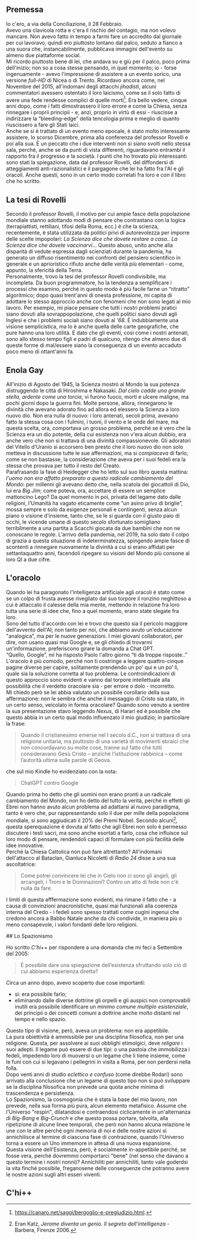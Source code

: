 ## Premessa
Io c'ero, a via della Conciliazione, il 28 Febbraio.  
Avevo una clavicola rotta e c'era il rischio del contagio, ma non volevo mancare. 
Non avevo fatto in tempo a farmi fare un accredito dal giornale per cui lavoravo, quindi ero piuttosto lontano dal palco, seduto a fianco a una suora che, instancabilmente, pubblicava immagini dell'evento su almeno due piattaforme social.  
Mi ricordo piuttosto bene di lei, che andava su e giù per il palco, poco prima dell'inizio; non so a cosa stesse pensando, in quel momento; io - forse ingenuamente - avevo l'impressione di assistere a un evento sorico, una versione *full-HD* di Nicea o di Trento.
Ricordavo ancora come, nel Novembre del 2015, all'indomani degli attacchi *jihadisti*, alcuni commentatori avessero ostentato il loro laicismo, come se il solo fatto di avere una fede rendesse complici di quelle morti[^laici]. 
Era bello vedere, cinque anni dopo, come i fatti dimostrassero il loro errore e come la Chiesa, senza rinnegare i proprii principii - e, anzi, proprio in virtù di essi - riuscisse a indirizzare la “bleeding-edge” della tencologia prima e meglio di quanto riuscissero a fare gli Stati laici.  
Anche se si è trattato di un evento meno epocale, è stato molto interessante assistere, lo scorso Dicembre, prima alla conferenza del professor Rovelli e poi alla sua.
È un peccato che i due interventi non si siano svolti nello stessa sala, perché, anche se da punti di vista differenti, riguardavano entrambi il rapporto fra il progresso e la società. 
I punti che ho trovato più interessanti sono stati la spiegazione, data dal professor Rovelli, del diffondersi di atteggiamenti anti-razionalistici e il pargagone che lei ha fatto fra l'AI e gli oracoli.
Anche questi, sono in un certo modo correlati fra loro e con il libro che ho scritto.

## La tesi di Rovelli

Secondo il professor Rovelli, il motivo per cui ampie fasce della popolazione mondiale stanno adottando modi di pensare che contrastano con la logica (terrapiattisti, rettiliani, tifosi della Roma, ecc.) è che la scienza, recentemente, è stata utilizzata da politici privi di autorevolezza per imporre delle scelte impopolari: *La Scienza dice che dovete restare a casa.. La Scienza dice che dovete vaccinarvi..*. 
Questo abuso, unito anche alla disparità di vedute espressa dagli scienziati durante la pandemia,  ha generato un diffuso risentimento nei confronti del pensiero scientifico in generale e un aprioristico rifiuto anche delle verità più elementari - come, appunto, la sfericità della Terra.    
Personalmente, trovo la tesi del professor Rovelli condivisibile, ma incompleta.
Da buon programmatore, ho la tendenza a semplificare i processi che esamino, perché in questo modo è più facile farne un “ritratto” algoritmico; dopo quasi trent'anni di onesta professione, mi capita di adottare lo stesso approccio anche con fenomeni che non sono legati al mio lavoro.
Per esempio, mi piace pensare che tutti i nostri problemi pratici siano dovuti alla sovrappopolazione, che quelli politici siano dovuti agli Inglesi e che i problemi sociali siano dovuti al *'68*.
È indubbiamente una visione semplicistica, ma lo è anche quella delle carte geografiche, che pure hanno una loro utilità. 
E dato che gli eventi, così come i nostri antenati, sono allo stesso tempo figli e padri di qualcuno, ritengo che almeno due di queste forme di mal/essere siano la conseguenza di un evento accaduto poco meno di ottant'anni fa.

## Enola Gay

All'inizio di Agosto del 1945, la Scienza mostrò al Mondo la sua potenza distruggendo le città di Hiroshima e Nakasaki. 
*Dal cielo cadde una grande stella, ardente come una torcia*, vi furono fuoco, morti e ulcere maligne, ma pochi giorni dopo la guerra finì. 
Molte persone, allora, rinnegarono le divinità che avevano adorato fino ad allora ed elessero la Scienza a loro nuovo dio. 
Non era nulla di nuovo: i loro antenati, secoli prima, avevano fatto la stessa cosa con i fulmini, i tuoni, il vento e le onde del mare, ma questa scelta, ora, comportava un grosso problema, perché se è vero che la Scienza era un dio potente, della cui esistenza non v'era alcun dubbio, era anche vero che non si trattava di una divinità compassionevole.
Gli adoratori del Vitello d'Uranio si accorsero ben presto che il loro nuovo dio non solo metteva in discussione tutte le sue affermazioni, ma si *compiaceva* di farlo; come se non bastasse, la considerazione che aveva per i suoi fedeli era la stessa che provava per tutto il resto del Creato.  
Parafrasando la fase di Heidegger che ho letto sul suo libro questa mattina: *l'uomo non era affatto preparato a questo radicale cambiamento del Mondo*: per millenni gli avevano detto che, nella scatola dei giocattoli di Dio, lui era *Big Jim*; come poteva, ora, accettare di essere un semplice mattoncino Lego?
Da quel momento in poi, privata del legame dato dalle religioni, l'Umanità ha vagato eticamente come “un asino privo di briglie”, mossa sempre e solo da esigenze personali e contingenti, senza alcun piano o visione d'insieme, tanto che, se le si guarda con il giusto paio di occhi, le vicende umane di questo secolo sfortunato somigliano terribilmente a una partita a Scacchi giocata da due bambini che non ne conoscano le regole.
L'arrivo della pandemia, nel 2019, ha solo dato il colpo di grazia a questa situazione di indeterminatezza, spingendo ampie fasce di scontenti a rinnegare nuovamente la divinità a cui si erano affidati per settantaquattro anni, facendoli ripegare su visioni del Mondo più consone al loro QI a due cifre.  


## L'oracolo

Quando lei ha paragonato l'intelligenza artificiale agli oracoli è stato come se un colpo di frusta avesse rivegliato dal suo torpore il ronzino neghittoso a cui è attaccato il calesse della mia mente, mettendo in relazione fra loro tutta una serie di idee che, fino a quel momento, erano state slegate fra loro.  
Sono del tutto d'accordo con lei e trovo che questo sia il pericolo maggiore dell'avvento dell'AI; non tanto per noi, che abbiamo avuto un'educazione "analogica", ma per le nuove generazioni. 
I miei giovani collaboratori, per dire, non usano quasi mai Google e, se gli chiedo di trovarmi un'informazione, preferiscono girare la domanda a Chat GPT.  
“Quello, Google”, mi ha risposto Paolo l'altro giorno “ti dà troppe risposte..”  
L'oracolo è più comodo, perché non ti costringe a leggere quattro-cinque pagine diverse per capire, solitamente prendendo un po' qui e un po' lì, quale sia la soluzione corretta al tuo problema.
Le controindicazioni di questo approccio sono evidenti e vanno dal torpore intellettuale alla possibilità che il verdetto oracolare sia - per errore o dolo - incorretto.  
Mi chiedo però se lei abbia valutato un possibile corollario della sua affermazione: non le sembra che anche il messaggio di Cristo sia stato, in un certo senso, veicolato in forma oracolare? 
Quando sono venuto a sentire la sua presentazione stavo leggendo *Nexus*, di Harari ed è possibile che questo abbia in un certo qual modo influenzato il mio giudizio; in particolare la frase:

> Quando il cristianesimo emerse nel I secolo d.C., non si trattava di una religione unitaria, ma piuttosto di una varietà di movimenti ebraici che non concordavano su molte cose, tranne sul fatto che tutti consideravano Gesù Cristo – anziché l’istituzione rabbinica – come l’autorità ultima sulle parole di Geova.

che sul mio Kindle ho evidenziato con la nota:

> ChatGPT contro Google 

Quando prima ho detto che gli uomini non erano pronti a un radicale cambiamento del Mondo, non ho detto del tutto la verità, perché in effetti gli Ebrei non hanno avuto alcun problema ad adattarsi al nuovo paradigma, tanto è vero che, pur rappresentando solo il due per mille della popolazione mondiale, si sono aggiudicati il 20% dei Premi Nobel.
Secondo alcuni[^katz], questa sperequazione è dovuta al fatto che agli Ebrei non solo è permesso discutere i testi sacri, ma sono anche esortati a farlo, cosa che influisce sul loro modo di pensare, rendendoli capaci di formulare con più facilità delle idee innovative.  
Perché la Chiesa Cattolica non può fare altrettanto? 
All'indomani dell'attacco al Bataclan, Gianluca Nicoletti di *Radio 24* disse a una sua ascoltatrice:

> Come potrei convincere lei che in Cielo non ci sono gli angeli, gli arcangeli, i Troni e le Dominazioni? Contro un atto di fede non c'è nulla da fare.

I limiti di questa afffermazione sono evidenti, ma rimane il fatto che - a causa di convinzioni anacronistiche, quasi mai funzionali alla coerenza interna del Credo - i fedeli sono spesso trattati come cugini ingenui che credono ancora a Babbo Natale anche da chi condivide, in maniera più o meno consapevole, i valori fondanti delle loro religioni.

## Lo Spazionismo

Ho scritto *C'hi++* per rispondere a una domanda che mi feci a Settembre del 2005: 

> È possibile dare una spiegazione dell’esistenza sfruttando solo ciò di cui abbiamo esperienza diretta? 

Circa un anno dopo, avevo scoperto due cose importanti: 

- sì: era possibile farlo;
- eliminando dalle diverse dottrine gli orpelli e gli auspici non comprovabili inutili era possibile identificare un *minimo comune multiplo esistenziale*, dei principii o dei concetti comuni a dottrine anche molto distanti nel tempo e nello spazio.

Questo tipo di visione, però, aveva un problema: non era appetibile.  
La pura obiettività è ammissibile per una disciplina filosofica, non per una religione.
Questa, per assolvere ai suoi obblighi etimolgici, deve *religare* i suoi adepti. 
Il legame può essere di due tipi: o una pastoia che immobilizza i fedeli, impedendo loro di muoversi o un legame che li tiene insieme, come le funi con cui si legavano i pellegrini in visita a Roma, per non perdersi nella folla.   
Dopo venti anni di studio *eclettico e confuso* (come direbbe Rodari) sono arrivato alla conclusione che un legame di questo tipo non si può sviluppare se la disciplina filosofica non prevede una quota anche minima di trascendenza e persistenza.  
Lo Spazionismo, la cosmogonia che è stata la base del mio lavoro, non prevede, nella sua forma più pura, alcun elemento metafisico.
Assume che l'Universo "respiri", dilatandosi e contraendosi ciclicamente in un'alternanza di *Big-Bang* e *Big-Crunch* e che questo possa portare, talvolta, alla ripetizione di alcune linee temporali, che però non hanno alcuna relazione le une con le altre perché ogni memoria di noi e delle nostre azioni si annichilisce al termine di ciascuna fase di contrazione, quando l'Universo torna a essere un Uno immemore in attesa di una nuova espansione.  
Questa visione dell'Esistenza, però, è socialmente in-appetibile perché, se fosse vera, perché dovremmo comportarci "bene" (nel senso che davano a questo termine i nostri nonni)? 
Annichiliti per annichiliti, tanto vale goderdsi la vita finché possibile, freganosene delle conseguenze che potranno avere le nostre azioni sugli altri esseri viventi. 

## C'hi++



<!--
D'altro canto, la vita è una modella che ciascuna disciplina metafisica ritrae dal suo punto di vista, cercando di intuire il corpo che si cela dietro alle pieghe del drappeggio.
Ogni rappresentazione sarà inevitabilmente diversa dalle altre, ma a parità di doti pittoriche, le immagini avranno sempre qualcosa in comune, perché dopo tutto, si riferiscono allo stesso soggetto.

Il quadro che si ottiene ricorda *Les Damoiselles d'Avignon*, perché ricostruisce la realtà in base a un processo analitico, che non si cura della plausibilità morfologica dele figure rappresentate, ma cerca di rappresentare lo spazio tridimensionale della spiritualità con i mezzi limitati di un mondo bidimensionale e materiale.  

Avevo scoperto, anni prima, che se nei Comandamenti dell'Esodo si sostituisce la parola "Dio" con: "senso della vita", si ottiene un elenco di *Consigli*, che, come faccio dire al personaggio del Maestro, nel libro:

> Se li avessi seguiti anche da giovane, adesso avrei molti rimorsi in meno.

Io penso invece che si debba procedere come quando si progetta una base di dati: per prima cosa si *normalizza* l'insieme di informazioni che devono essere gestite, eliminando tutte le ripetizioni; quando l'universo dei dati è ridotto all'osso, se ne reintegra qualcuno per rendere più efficiente il funzionamento del DB.  

Prima di andare avanti, però, credo sia necessario definire le mie idee in fatto di religione.
In termini pratici, seguo ormai da anni una mia versione laica dei Comandamenti dell'Esodo[^dieci] e nei bar, dopo il secondo bicchiere di vino, dico che il mio sogno è di diventare Papa con il nome di Cristiano I° (*ma non subito*, come la castità per Agostino).
Semplificando, come il mio solito, potrei dire che sono un cattolico che non crede nei dogmi, ma questo, purtroppo, mi rende un non-cattolico ed è un peccato, perché penso che la Chiesa Cattolica sia l'unica forza che ha la possibilità di arginare il decadimento della società attuale[^guenon].    
Detto ciò e premesso che, se mi sbagliassi, sarei ben felice di prenderne atto (come tutti i pessimisti, preferisco avere torto che ragione), 

Ogni volta che partecipa a una Messa, si chiede quante, delle persone che ha intorno, sappiano la genesi della frase: "generato, non creato, della stessa sostanza del Padre".
 
In uno dei suoi saggi sull'arte, Ananda Coomaraswamy spiega che la parola Pali *Sam̧vega* indica lo shock esetico che si può provare davanti un'opera d'arte e che ci riscuote dal nostro torpore come il rumore della frusta fa con il cavallo.
Ho provato qualcosa di simile q




Questo elemento chiamato *I Post-It*, ovvero una memoria persistente dell'Universo - simile all'inconscio collettivo di Jung o ai *vāsanā* dell'Induismo - che mantiene traccia dell’esito delle scelte fatte in ciascun ciclo di espansione e contrazione.

-->

[^laici]: https://canaro.net/saggi/bergoglio-e-pregiudizio.html.

[^dieci]: https://canaro.net/saggi/i-dieci-comandamenti.html

[^guenon]: Lo pensava anche Guénon, ma in un altro periodo storico e per altri motivi.

[^katz]: Eran Katz, *Jerome diventa un genio. Il segreto dell'intelligenza* - Barbera, Firenze 2006.







  





